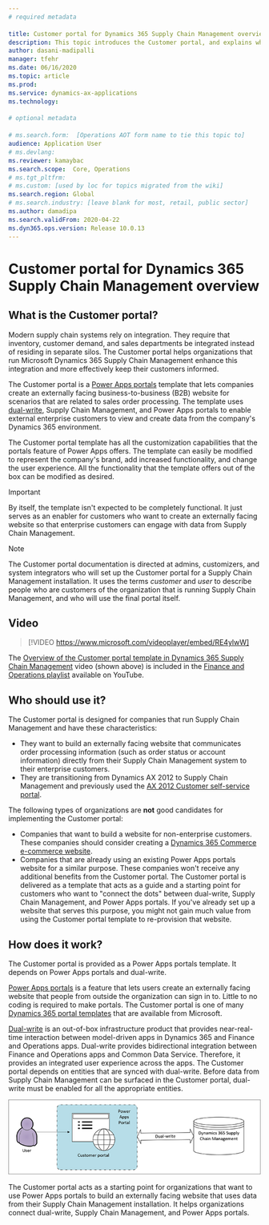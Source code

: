 ```yaml
---
# required metadata

title: Customer portal for Dynamics 365 Supply Chain Management overview
description: This topic introduces the Customer portal, and explains who should use it and how it works.
author: dasani-madipalli
manager: tfehr
ms.date: 06/16/2020
ms.topic: article
ms.prod: 
ms.service: dynamics-ax-applications
ms.technology: 

# optional metadata

# ms.search.form:  [Operations AOT form name to tie this topic to]
audience: Application User
# ms.devlang: 
ms.reviewer: kamaybac
ms.search.scope:  Core, Operations
# ms.tgt_pltfrm: 
# ms.custom: [used by loc for topics migrated from the wiki]
ms.search.region: Global
# ms.search.industry: [leave blank for most, retail, public sector]
ms.author: damadipa
ms.search.validFrom: 2020-04-22
ms.dyn365.ops.version: Release 10.0.13
---
```


# Customer portal for Dynamics 365 Supply Chain Management overview

## What is the Customer portal?

Modern supply chain systems rely on integration. They require that inventory, customer demand, and sales departments be integrated instead of residing in separate silos. The Customer portal helps organizations that run Microsoft Dynamics 365 Supply Chain Management enhance this integration and more effectively keep their customers informed.

The Customer portal is a [Power Apps portals](https://docs.microsoft.com/powerapps/maker/portals/overview) template that lets companies create an externally facing business-to-business (B2B) website for scenarios that are related to sales order processing. The template uses [dual-write](https://docs.microsoft.com/dynamics365/fin-ops-core/dev-itpro/data-entities/dual-write/dual-write-home-page), Supply Chain Management, and Power Apps portals to enable external enterprise customers to view and create data from the company's Dynamics 365 environment.

The Customer portal template has all the customization capabilities that the portals feature of Power Apps offers. The template can easily be modified to represent the company's brand, add increased functionality, and change the user experience. All the functionality that the template offers out of the box can be modified as desired.

> [!IMPORTANT]
> By itself, the template isn't expected to be completely functional. It just serves as an enabler for customers who want to create an externally facing website so that enterprise customers can engage with data from Supply Chain Management.

> [!NOTE]
> The Customer portal documentation is directed at admins, customizers, and system integrators who will set up the Customer portal for a Supply Chain Management installation. It uses the terms _customer_ and _user_ to describe people who are customers of the organization that is running Supply Chain Management, and who will use the final portal itself.

## Video

> [!VIDEO https://www.microsoft.com/videoplayer/embed/RE4ylwW]

The [Overview of the Customer portal template in Dynamics 365 Supply Chain Management](https://youtu.be/nPrqoLuHfV8) video (shown above) is included in the [Finance and Operations playlist](https://www.youtube.com/playlist?list=PLcakwueIHoT_SYfIaPGoOhloFoCXiUSyW) available on YouTube.

## Who should use it?

The Customer portal is designed for companies that run Supply Chain Management and have these characteristics:

- They want to build an externally facing website that communicates order processing information (such as order status or account information) directly from their Supply Chain Management system to their enterprise customers.
- They are transitioning from Dynamics AX 2012 to Supply Chain Management and previously used the [AX 2012 Customer self-service portal](https://docs.microsoft.com/dynamicsax-2012/appuser-itpro/about-the-customer-self-service-portal).

The following types of organizations are **not** good candidates for implementing the Customer portal:

- Companies that want to build a website for non-enterprise customers. These companies should consider creating a [Dynamics 365 Commerce e-commerce website](https://docs.microsoft.com/dynamics365/commerce/create-ecommerce-site).
- Companies that are already using an existing Power Apps portals website for a similar purpose. These companies won't receive any additional benefits from the Customer portal. The Customer portal is delivered as a template that acts as a guide and a starting point for customers who want to "connect the dots" between dual-write, Supply Chain Management, and Power Apps portals. If you've already set up a website that serves this purpose, you might not gain much value from using the Customer portal template to re-provision that website.

## How does it work?

The Customer portal is provided as a Power Apps portals template. It depends on Power Apps portals and dual-write.

[Power Apps portals](https://docs.microsoft.com/powerapps/maker/portals/overview) is a feature that lets users create an externally facing website that people from outside the organization can sign in to. Little to no coding is required to make portals. The Customer portal is one of many [Dynamics 365 portal templates](https://docs.microsoft.com/powerapps/maker/portals/portal-templates#environment-with-model-driven-apps-in-dynamics-365) that are available from Microsoft.

[Dual-write](https://docs.microsoft.com/powerapps/maker/portals/overview) is an out-of-box infrastructure product that provides near-real-time interaction between model-driven apps in Dynamics 365 and Finance and Operations apps. Dual-write provides bidirectional integration between Finance and Operations apps and Common Data Service. Therefore, it provides an integrated user experience across the apps. The Customer portal depends on entities that are synced with dual-write. Before data from Supply Chain Management can be surfaced in the Customer portal, dual-write must be enabled for all the appropriate entities.

![Customer portal dependencies](media/customer-portal-elements.png "Customer portal dependencies")

The Customer portal acts as a starting point for organizations that want to use Power Apps portals to build an externally facing website that uses data from their Supply Chain Management installation. It helps organizations connect dual-write, Supply Chain Management, and Power Apps portals.

